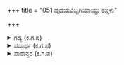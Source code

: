 +++
title = "051 ಹೃದಯವಿಬ್ಬಗಿಯಾಯ್ತು ಕಙ್ಗಳು"

+++

<details><summary>ಗದ್ಯ (ಕ.ಗ.ಪ) </summary>

51. ಹೃದಯವೇ ಎರಡು ಭಾಗವಾಯ್ತು. ಕಣ್ಣುಗಳು ಬೆದರಿದವು. ದೇಹದ ಬಣ್ಣ ಬಿಳಿಚಿಕೊಂಡು ನಡುಗಿ ರೋಮ ಕಂಪಿಸಿತು.  ಕಂಬನಿ ಹರಿಯಿತು. ಪಾರ್ಥನಲ್ಲಿ ಏಕಕಾಲದಲ್ಲಿ ಬಿಂಕ-ಭೀತಿ, ಅಜ್ಞಾನ-ಜ್ಞಾನ, ಪ್ರೀತಿ-ಭೇದಗಳ ವಿಭಿನ್ನ ಭಾವನೆಗಳಿಂದ ಆಘಾತಕ್ಕೊಳಗಾದ.
</details>

<details><summary>ಪದಾರ್ಥ (ಕ.ಗ.ಪ) </summary>

ವೈವರ್ಣ - ಬಣ್ಣಗೆಟ್ಟಿತು  
ನೇತ್ರಾಂಬು - ಕಣ್ಣೀರು
</details>

<details><summary>ಪಾಠಾನ್ತರ (ಕ.ಗ.ಪ) </summary>

ಭೇದ - ಖೇದ   
ಕುಮಾರವ್ಯಾಸ ಭಾರತ ಸಂಗ್ರಹ - ಸಂ : ಎಂವಿಸೀ
</details>
